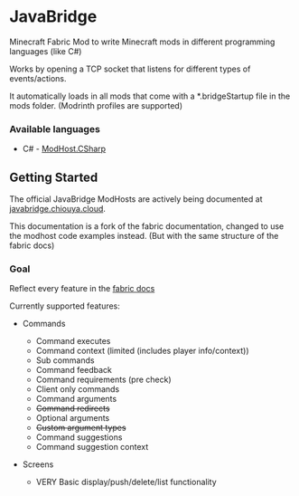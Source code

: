 # JavaBridge
Minecraft Fabric Mod to write Minecraft mods in different programming languages (like C#)

Works by opening a TCP socket that listens for different types of events/actions.

It automatically loads in all mods that come with a *.bridgeStartup file in the mods folder. (Modrinth profiles are supported)

### Available languages
* C# - [ModHost.CSharp](https://github.com/chiouyazo/ModHost.CSharp)


## Getting Started
The official JavaBridge ModHosts are actively being documented at [javabridge.chiouya.cloud](https://javabridge.chiouya.cloud).

This documentation is a fork of the fabric documentation, changed to use the modhost code examples instead. (But with  the same structure of the fabric docs)

### Goal
Reflect every feature in the [fabric docs](https://docs.fabricmc.net/develop)

Currently supported features:
* Commands
  * Command executes
  * Command context (limited (includes player info/context))
  * Sub commands
  * Command feedback
  * Command requirements (pre check)
  * Client only commands
  * Command arguments
  * ~~Command redirects~~
  * Optional arguments
  * ~~Custom argument types~~
  * Command suggestions
  * Command suggestion context

* Screens
  * VERY Basic display/push/delete/list functionality